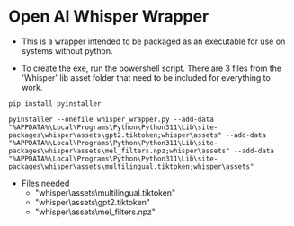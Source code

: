 # Open AI Whisper Wrapper

- This is a wrapper intended to be packaged as an executable for use on systems without python.

- To create the exe, run the powershell script. There are 3 files from the 'Whisper' lib asset folder that need to be included for everything to work. 

```CMD
pip install pyinstaller 
```

```CMD
pyinstaller --onefile whisper_wrapper.py --add-data "%APPDATA%\Local\Programs\Python\Python311\Lib\site-packages\whisper\assets\gpt2.tiktoken;whisper\assets" --add-data "%APPDATA%\Local\Programs\Python\Python311\Lib\site-packages\whisper\assets\mel_filters.npz;whisper\assets" --add-data "%APPDATA%\Local\Programs\Python\Python311\Lib\site-packages\whisper\assets\multilingual.tiktoken;whisper\assets"
```

- Files needed
    - "whisper\assets\multilingual.tiktoken"
    - "whisper\assets\gpt2.tiktoken"
    - "whisper\assets\mel_filters.npz"
